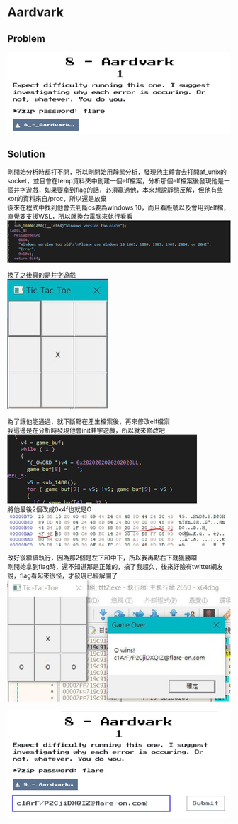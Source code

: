 # Aardvark

## Problem
![problem](picture/problem.PNG)  

## Solution

剛開始分析時都打不開，所以剛開始用靜態分析，發現他主體會去打開af_unix的socket，並且會在temp資料夾中創建一個elf檔案，分析那個elf檔案後發現他是一個井字遊戲，如果要拿到flag的話，必須贏過他，本來想說靜態反解，但他有些xor的資料來自/proc，所以還是放棄  
後來在程式中找到他會去判斷os要為windows 10，而且看版號以及會用到elf檔，直覺要支援WSL，所以就換台電腦來執行看看  
![windows_10](picture/windows_10.PNG)  

換了之後真的是井字遊戲  
![game](picture/game.jpg)  

為了讓他能通過，就下斷點在產生檔案後，再來修改elf檔案  
我這邊是在分析時發現他會init井字遊戲，所以就來修改吧  
![init_buf](picture/init_buf.PNG)  
將他最後2個改成0x4f也就是O  
![modify_hex](picture/modify_hex.jpg)  

改好後繼續執行，因為那2個是左下和中下，所以我再點右下就獲勝囉  
剛開始拿到flag時，還不知道那是正確的，搞了我超久，後來好險有twitter網友說，flag看起來很怪，才發現已經解開了  
![get_flag](picture/get_flag.jpg)  

![answer](picture/answer.PNG)  
